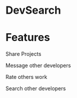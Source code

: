 # DevSearch

# Features

Share Projects

Message other developers

Rate others work

Search other developers
